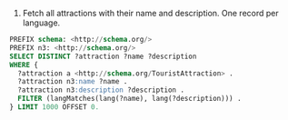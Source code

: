 1. Fetch all attractions with their name and description.
   One record per language.

```sql
PREFIX schema: <http://schema.org/>
PREFIX n3: <http://schema.org/>
SELECT DISTINCT ?attraction ?name ?description
WHERE {
  ?attraction a <http://schema.org/TouristAttraction> .
  ?attraction n3:name ?name .
  ?attraction n3:description ?description .
  FILTER (langMatches(lang(?name), lang(?description))) .
} LIMIT 1000 OFFSET 0.
```
